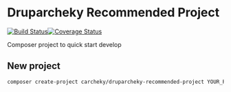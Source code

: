 # Druparcheky Recommended Project

[![Build Status](https://travis-ci.com/carcheky/druparcheky-recommended-project.svg?branch=master)](https://travis-ci.com/carcheky/druparcheky-recommended-project)[![Coverage Status](https://coveralls.io/repos/github/carcheky/druparcheky-recommended-project/badge.svg)](https://coveralls.io/github/carcheky/druparcheky-recommended-project)

Composer project to quick start develop

## New project

````bash
composer create-project carcheky/druparcheky-recommended-project YOUR_PROJECT_NAME
````
